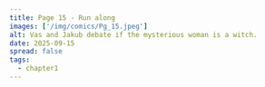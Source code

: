 ```yaml
---
title: Page 15 - Run along
images: ['/img/comics/Pg_15.jpeg']
alt: Vas and Jakub debate if the mysterious woman is a witch.
date: 2025-09-15
spread: false
tags:
  - chapter1
---
```


